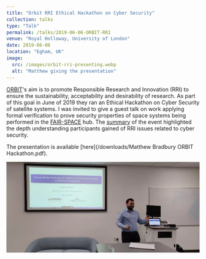 ```yaml
---
title: "Orbit RRI Ethical Hackathon on Cyber Security"
collection: talks
type: "Talk"
permalink: /talks/2019-06-06-ORBIT-RRI
venue: "Royal Holloway, University of London"
date: 2019-06-06
location: "Egham, UK"
image:
  src: /images/orbit-rri-presenting.webp
  alt: "Matthew giving the presentation"
---
```


[ORBIT](https://www.orbit-rri.org)'s aim is to promote Responsible Research and Innovation (RRI) to ensure the sustainability, acceptability and desirability of research. As part of this goal in June of 2019 they ran an Ethical Hackathon on Cyber Security of satellite systems. I was invited to give a guest talk on work applying formal verification to prove security properties of space systems being performed in the [FAIR-SPACE](/projects/project-4-FAIR-SPACE) hub. The [summary](https://www.orbit-rri.org/blog/2019/06/07/orbit-delivered-first-ethical-hackathon-royal-holloway/) of the event highlighted the depth understanding participants gained of RRI issues related to cyber security.

<!-- readmore -->

The presentation is available [here](/downloads/Matthew Bradbury ORBIT Hackathon.pdf).

![Giving Presentation](/images/orbit-rri-presenting.webp)
